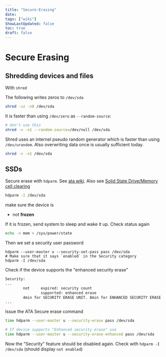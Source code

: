 ```yaml
---
title: "Secure-Erasing"
date: 
tags: ["wiki"]
ShowLastUpdated: false
toc: true
draft: false
---
```


# Secure Erasing

## Shredding devices and files

With `shred`

The following writes zeros to `/dev/sda`

```sh
shred -vz -n0 /dev/sda
```

It is faster than using `/dev/zero` as `--random-source`:

```sh
# don't use this
shred -v -n1 --random-source=/dev/null /dev/sda
```

Shred uses an internel pseudo random generator which is faster than using
`/dev/urandom`. Also overwriting data once is usually sufficient today.

```sh
shred -v -n1 /dev/sda
```

## SSDs

Secure erase with `hdparm`. See [ata
wiki](https://ata.wiki.kernel.org/index.php/ATA_Secure_Erase). Also see [Solid
State Drive/Memory cell
clearing](https://wiki.archlinux.org/index.php/Solid_state_drive/Memory_cell_clearing)

```sh
hdparm -I /dev/sda
```

make sure the device is
- not **frozen**

If it is frozen, send system to sleep and wake it up. Check status again

```sh
echo -n mem > /sys/power/state
```

Then we set a security user password 

```
hdparm --user-master u --security-set-pass pass /dev/sda
# Make sure that it says `enabled` in the Security category
hdparm -I /dev/sda
```

Check if the device supports the "enhanced security erase"

```sh
Security:
...
        not     expired: security count
                supported: enhanced erase
        4min for SECURITY ERASE UNIT. 8min for ENHANCED SECURITY ERASE UNIT.
...
```

Issue the ATA Secure erase command

```sh
time hdparm --user-master u --security-erase pass /dev/sda

# If device supports "Enhanced security erase" use
time hdparm --user-master u --security-erase-enhanced pass /dev/sda
```

Now the "Security" feature should be disabled again. Check with `hdparm -I
/dev/sda` (should display `not enabled`)




